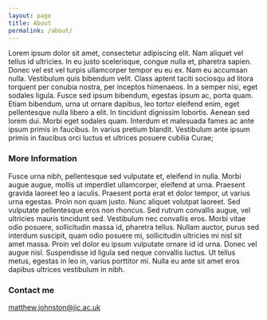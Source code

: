 ```yaml
---
layout: page
title: About
permalink: /about/
---
```


Lorem ipsum dolor sit amet, consectetur adipiscing elit. Nam aliquet vel tellus id ultricies. In eu justo scelerisque, congue nulla et, pharetra sapien. Donec vel est vel turpis ullamcorper tempor eu eu ex. Nam eu accumsan nulla. Vestibulum quis bibendum velit. Class aptent taciti sociosqu ad litora torquent per conubia nostra, per inceptos himenaeos. In a semper nisi, eget sodales ligula. Fusce sed ipsum bibendum, egestas ipsum ac, porta quam. Etiam bibendum, urna ut ornare dapibus, leo tortor eleifend enim, eget pellentesque nulla libero a elit. In tincidunt dignissim lobortis. Aenean sed lorem dui. Morbi eget sodales quam. Interdum et malesuada fames ac ante ipsum primis in faucibus. In varius pretium blandit. Vestibulum ante ipsum primis in faucibus orci luctus et ultrices posuere cubilia Curae;

### More Information
Fusce urna nibh, pellentesque sed vulputate et, eleifend in nulla. Morbi augue augue, mollis ut imperdiet ullamcorper, eleifend at urna. Praesent gravida laoreet leo a iaculis. Praesent porta erat et dolor tempor, ut varius urna egestas. Proin non quam justo. Nunc aliquet volutpat laoreet. Sed vulputate pellentesque eros non rhoncus. Sed rutrum convallis augue, vel ultricies mauris tincidunt sed. Vestibulum nec convallis eros. Morbi vitae odio posuere, sollicitudin massa id, pharetra tellus. Nullam auctor, purus sed interdum suscipit, quam odio posuere mi, sollicitudin ultricies mi nisl sit amet massa. Proin vel dolor eu ipsum vulputate ornare id id urna. Donec vel augue nisl. Suspendisse id ligula sed neque convallis luctus. Ut tellus metus, egestas in leo in, varius porttitor mi. Nulla eu ante sit amet eros dapibus ultrices vestibulum in nibh. 


### Contact me

[matthew.johnston@jic.ac.uk](mailto:matthew.johnston@jic.ac.uk)
